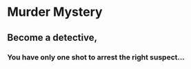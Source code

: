 Murder Mystery
===================


## Become a detective,
### You have only one shot to arrest the right suspect...
